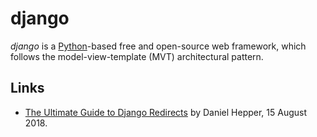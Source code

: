 # django

<dfn>django</dfn> is a [Python](README.md)-based free and open-source web framework, which follows the model-view-template (MVT) architectural pattern.

## Links

-   [The Ultimate Guide to Django Redirects](https://realpython.com/django-redirects/) by Daniel Hepper, 15 August 2018.
